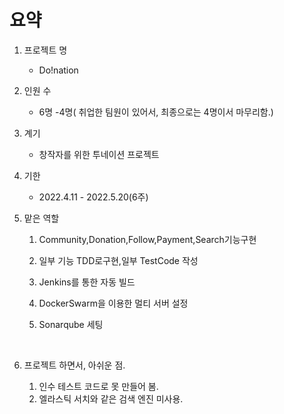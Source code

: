 # 요약

1. 프로젝트 명
   - Do!nation
2. 인원 수 
   - 6명 -4명( 취업한 팀원이 있어서, 최종으로는 4명이서 마무리함.)
3. 계기
   - 창작자를 위한 투네이션 프로젝트


3. 기한 

   - 2022.4.11 - 2022.5.20(6주)

4. 맡은 역할

   1. Community,Donation,Follow,Payment,Search기능구현

   2. 일부 기능 TDD로구현,일부 TestCode 작성

   3. Jenkins를 통한 자동 빌드

   4. DockerSwarm을 이용한 멀티 서버 설정

   5. Sonarqube 세팅

      ​

5. 프로젝트 하면서, 아쉬운 점.
      1. 인수 테스트 코드로 못 만들어 봄.
      2. 엘라스틱 서치와 같은 검색 엔진 미사용.


​